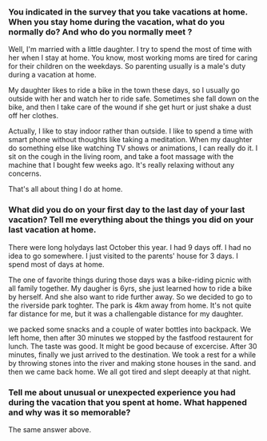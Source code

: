 ### You indicated in the survey that you take vacations at home. When you stay home during the vacation, what do you normally do? And who do you normally meet ?

Well, I'm married with a little daughter. I try to spend the most of time with her when I stay at home. You know, most working moms are tired for caring for their children on the weekdays. So parenting usually is a male's duty during a vacation at home.

My daughter likes to ride a bike in the town these days, so I usually go outside with her and watch her to ride safe. Sometimes she fall down on the bike, and then I take care of the wound if she get hurt or just shake a dust off her clothes. 

Actually, I like to stay indoor rather than outside. I like to spend a time with smart phone without thoughts like taking a meditation. When my daughter do something else like watching TV shows or animations, I can really do it. I sit on the cough in the living room, and take a foot massage with the machine that I bought few weeks ago. It's really relaxing without any concerns.

That's all about thing I do at home.

### What did you do on your first day to the last day of your last vacation? Tell me everything about the things you did on your last vacation at home.

There were long holydays last October this year. I had 9 days off. I had no idea to go somewhere. I just visited to the parents' house for 3 days. I spend most of days at home. 

The one of favorite things during those days was a bike-riding picnic with all family together. My daugher is 6yrs, she just learned how to ride a bike by herself. And she also want to ride further away. So we decided to go to the riverside park toghter. The park is 4km away from home. It's not quite far distance for me, but it was a challengable distance for my daughter.

we packed some snacks and a couple of water bottles into backpack. We left home, then after 30 minutes we stopped by the fastfood restaurent for lunch. The taste was good. It might be good because of excercise. After 30 minutes, finally we just arrived to the destination. We took a rest for a while by throwing stones into the river and making stone houses in the sand. and then we came back home. We all got tired and slept deeaply at that night.

### Tell me about unusual or unexpected experience you had  during the vacation that you spent at home. What happened and why was it so memorable?

The same answer above.
